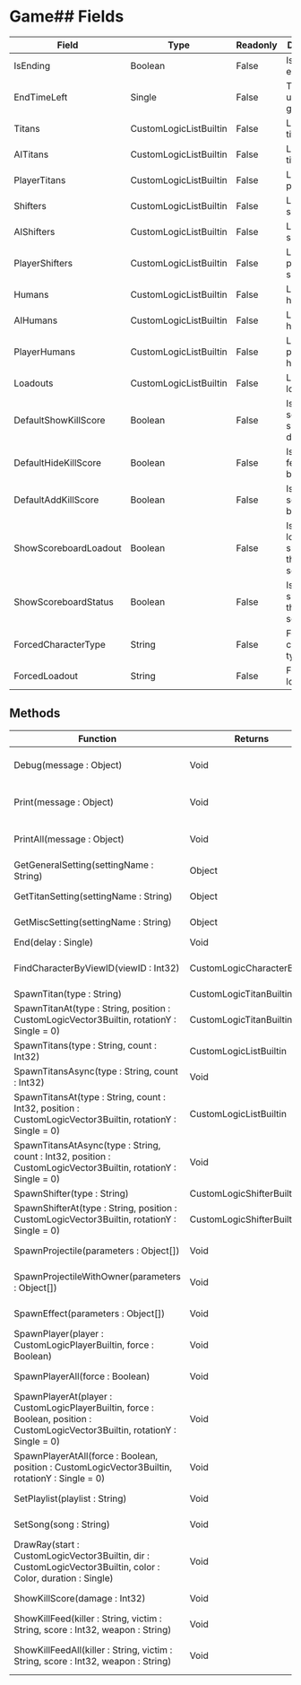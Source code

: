 # Game## Fields
|Field|Type|Readonly|Description|
|---|---|---|---|
|IsEnding|Boolean|False|Is the game ending?|
|EndTimeLeft|Single|False|Time left until the game ends|
|Titans|CustomLogicListBuiltin|False|List of all titans|
|AITitans|CustomLogicListBuiltin|False|List of all AI titans|
|PlayerTitans|CustomLogicListBuiltin|False|List of all player titans|
|Shifters|CustomLogicListBuiltin|False|List of all shifters|
|AIShifters|CustomLogicListBuiltin|False|List of all AI shifters|
|PlayerShifters|CustomLogicListBuiltin|False|List of all player shifters|
|Humans|CustomLogicListBuiltin|False|List of all humans|
|AIHumans|CustomLogicListBuiltin|False|List of all AI humans|
|PlayerHumans|CustomLogicListBuiltin|False|List of all player humans|
|Loadouts|CustomLogicListBuiltin|False|List of all loadouts|
|DefaultShowKillScore|Boolean|False|Is the kill score shown by default?|
|DefaultHideKillScore|Boolean|False|Is the kill feed shown by default?|
|DefaultAddKillScore|Boolean|False|Is the kill score added by default?|
|ShowScoreboardLoadout|Boolean|False|Is the loadout shown in the scoreboard?|
|ShowScoreboardStatus|Boolean|False|Is the status shown in the scoreboard?|
|ForcedCharacterType|String|False|Forced character type|
|ForcedLoadout|String|False|Forced loadout|
## Methods
|Function|Returns|Description|
|---|---|---|
|Debug(message : Object)|Void|Print a debug statement to the console|
|Print(message : Object)|Void|Print a message to the chat|
|PrintAll(message : Object)|Void|Print a message to all players|
|GetGeneralSetting(settingName : String)|Object|Get a general setting|
|GetTitanSetting(settingName : String)|Object|Get a titan setting|
|GetMiscSetting(settingName : String)|Object|Get a misc setting|
|End(delay : Single)|Void|End the game|
|FindCharacterByViewID(viewID : Int32)|CustomLogicCharacterBuiltin|Find a character by view ID|
|SpawnTitan(type : String)|CustomLogicTitanBuiltin|Spawn a titan|
|SpawnTitanAt(type : String, position : CustomLogicVector3Builtin, rotationY : Single = 0)|CustomLogicTitanBuiltin|Spawn a titan at a position|
|SpawnTitans(type : String, count : Int32)|CustomLogicListBuiltin|Spawn titans|
|SpawnTitansAsync(type : String, count : Int32)|Void|Spawn titans asynchronously|
|SpawnTitansAt(type : String, count : Int32, position : CustomLogicVector3Builtin, rotationY : Single = 0)|CustomLogicListBuiltin|Spawn titans at a position|
|SpawnTitansAtAsync(type : String, count : Int32, position : CustomLogicVector3Builtin, rotationY : Single = 0)|Void|Spawn titans at a position asynchronously|
|SpawnShifter(type : String)|CustomLogicShifterBuiltin|Spawn a shifter|
|SpawnShifterAt(type : String, position : CustomLogicVector3Builtin, rotationY : Single = 0)|CustomLogicShifterBuiltin|Spawn a shifter at a position|
|SpawnProjectile(parameters : Object[])|Void|Spawn a projectile|
|SpawnProjectileWithOwner(parameters : Object[])|Void|Spawn a projectile with an owner|
|SpawnEffect(parameters : Object[])|Void|Spawn an effect|
|SpawnPlayer(player : CustomLogicPlayerBuiltin, force : Boolean)|Void|Spawn a player|
|SpawnPlayerAll(force : Boolean)|Void|Spawn a player for all players|
|SpawnPlayerAt(player : CustomLogicPlayerBuiltin, force : Boolean, position : CustomLogicVector3Builtin, rotationY : Single = 0)|Void|Spawn a player at a position|
|SpawnPlayerAtAll(force : Boolean, position : CustomLogicVector3Builtin, rotationY : Single = 0)|Void|Spawn a player at a position for all players|
|SetPlaylist(playlist : String)|Void|Set the music playlist|
|SetSong(song : String)|Void|Set the music song|
|DrawRay(start : CustomLogicVector3Builtin, dir : CustomLogicVector3Builtin, color : Color, duration : Single)|Void|Draw a ray|
|ShowKillScore(damage : Int32)|Void|Show the kill score|
|ShowKillFeed(killer : String, victim : String, score : Int32, weapon : String)|Void|Show the kill feed|
|ShowKillFeedAll(killer : String, victim : String, score : Int32, weapon : String)|Void|Show the kill feed for all players|
